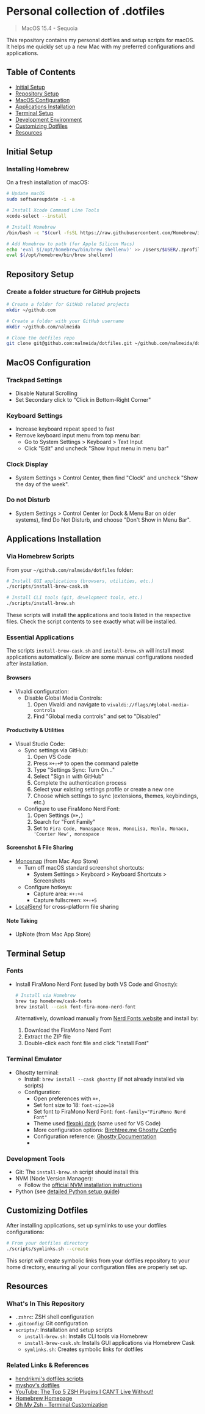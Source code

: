 # Personal collection of .dotfiles

> MacOS 15.4 - Sequoia

This repository contains my personal dotfiles and setup scripts for macOS. It helps me quickly set up a new Mac with my preferred configurations and applications.

## Table of Contents

- [Initial Setup](#initial-setup)
- [Repository Setup](#repository-setup)
- [MacOS Configuration](#macos-configuration)
- [Applications Installation](#applications-installation)
- [Terminal Setup](#terminal-setup)
- [Development Environment](#development-environment)
- [Customizing Dotfiles](#customizing-dotfiles)
- [Resources](#resources)

## Initial Setup

### Installing Homebrew

On a fresh installation of macOS:

```bash
# Update macOS
sudo softwareupdate -i -a

# Install Xcode Command Line Tools
xcode-select --install

# Install Homebrew
/bin/bash -c "$(curl -fsSL https://raw.githubusercontent.com/Homebrew/install/HEAD/install.sh)"

# Add Homebrew to path (for Apple Silicon Macs)
echo 'eval $(/opt/homebrew/bin/brew shellenv)' >> /Users/$USER/.zprofile
eval $(/opt/homebrew/bin/brew shellenv)
```

## Repository Setup

### Create a folder structure for GitHub projects

```bash
# Create a folder for GitHub related projects
mkdir ~/github.com

# Create a folder with your GitHub username
mkdir ~/github.com/nalmeida

# Clone the dotfiles repo
git clone git@github.com:nalmeida/dotfiles.git ~/github.com/nalmeida/dotfiles
```

## MacOS Configuration

### Trackpad Settings

- Disable Natural Scrolling
- Set Secondary click to "Click in Bottom-Right Corner"

### Keyboard Settings

- Increase keyboard repeat speed to fast
- Remove keyboard input menu from top menu bar:
  - Go to System Settings > Keyboard > Text Input
  - Click "Edit" and uncheck "Show Input menu in menu bar"

### Clock Display

- System Settings > Control Center, then find "Clock" and uncheck "Show the day of the week".

### Do not Disturb

- System Settings > Control Center (or Dock & Menu Bar on older systems), find Do Not Disturb, and choose "Don't Show in Menu Bar".


## Applications Installation

### Via Homebrew Scripts

From your `~/github.com/nalmeida/dotfiles` folder:

```bash
# Install GUI applications (browsers, utilities, etc.)
./scripts/install-brew-cask.sh

# Install CLI tools (git, development tools, etc.)
./scripts/install-brew.sh
```

These scripts will install the applications and tools listed in the respective files. Check the script contents to see exactly what will be installed.

### Essential Applications

The scripts `install-brew-cask.sh` and `install-brew.sh` will install most applications automatically. Below are some manual configurations needed after installation.

#### Browsers
- Vivaldi configuration:
  - Disable Global Media Controls:
    1. Open Vivaldi and navigate to `vivaldi://flags/#global-media-controls`
    2. Find "Global media controls" and set to "Disabled"

#### Productivity & Utilities
- Visual Studio Code:
  - Sync settings via GitHub:
    1. Open VS Code
    2. Press `⌘+⇧+P` to open the command palette
    3. Type "Settings Sync: Turn On..."
    4. Select "Sign in with GitHub"
    5. Complete the authentication process
    6. Select your existing settings profile or create a new one
    7. Choose which settings to sync (extensions, themes, keybindings, etc.)
  - Configure to use FiraMono Nerd Font:
    1. Open Settings (`⌘+,`)
    2. Search for "Font Family"
    3. Set to `Fira Code, Monaspace Neon, MonoLisa, Menlo, Monaco, 'Courier New', monospace`

#### Screenshot & File Sharing
- [Monosnap](https://monosnap.com/download) (from Mac App Store)
  - Turn off macOS standard screenshot shortcuts:
    - System Settings > Keyboard > Keyboard Shortcuts > Screenshots
  - Configure hotkeys:
    - Capture area: `⌘+⇧+4`
    - Capture fullscreen: `⌘+⇧+5`
- [LocalSend](https://localsend.org/download) for cross-platform file sharing

#### Note Taking
- UpNote (from Mac App Store)

## Terminal Setup

### Fonts

- Install FiraMono Nerd Font (used by both VS Code and Ghostty):
  ```bash
  # Install via Homebrew
  brew tap homebrew/cask-fonts
  brew install --cask font-fira-mono-nerd-font
  ```
  
  Alternatively, download manually from [Nerd Fonts website](https://www.nerdfonts.com/font-downloads) and install by:
  1. Download the FiraMono Nerd Font
  2. Extract the ZIP file
  3. Double-click each font file and click "Install Font"

### Terminal Emulator

- Ghostty terminal:
  - Install: `brew install --cask ghostty` (if not already installed via scripts)
  - Configuration:
    - Open preferences with `⌘+,`
    - Set font size to 18: `font-size=18` 
    - Set font to FiraMono Nerd Font: `font-family="FiraMono Nerd Font"`
    - Theme used [flexoki dark](https://github.com/kepano/flexoki) (same used for VS Code)
    - More configuration options: [Birchtree.me Ghostty Config](https://birchtree.me/blog/my-lil-ghosty-terminal-config-2/)
    - Configuration reference: [Ghostty Documentation](https://ghostty.zerebos.com/)
    - 

### Development Tools

- Git: The `install-brew.sh` script should install this
- NVM (Node Version Manager):
  - Follow the [official NVM installation instructions](https://github.com/nvm-sh/nvm?tab=readme-ov-file#installing-and-updating)
- Python (see [detailed Python setup guide](upnote://x-callback-url/openNote?noteId=41cf9f45-2c4d-4182-bf68-9d1fe21b57fc))

## Customizing Dotfiles

After installing applications, set up symlinks to use your dotfiles configurations:

```bash
# From your dotfiles directory
./scripts/symlinks.sh --create
```

This script will create symbolic links from your dotfiles repository to your home directory, ensuring all your configuration files are properly set up.

## Resources

### What's In This Repository

- `.zshrc`: ZSH shell configuration
- `.gitconfig`: Git configuration
- `scripts/`: Installation and setup scripts
  - `install-brew.sh`: Installs CLI tools via Homebrew
  - `install-brew-cask.sh`: Installs GUI applications via Homebrew Cask
  - `symlinks.sh`: Creates symbolic links for dotfiles

### Related Links & References

* [hendrikmi's dotfiles scripts](https://github.com/hendrikmi/dotfiles/tree/main/scripts)
* [myshov's dotfiles](https://github.com/myshov/dotfiles)
* [YouTube: The Top 5 ZSH Plugins I CAN'T Live Without!](https://www.youtube.com/watch?v=wHnMd8uz6j0)
* [Homebrew Homepage](https://brew.sh/)
* [Oh My Zsh - Terminal Customization](https://ohmyz.sh/)